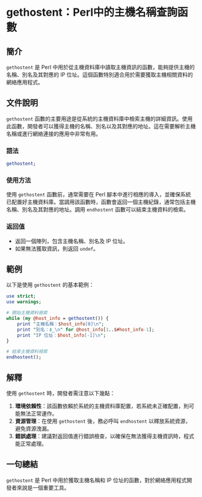 <!--
Meta Description: # gethostent：Perl中的主機名稱查詢函數 ## 簡介 `gethostent` 是 Perl 中用於從主機資料庫中讀取主機資訊的函數，能夠提供主機的名稱、別名及其對應的 IP 位址。這個函數特別適合用於需要獲取主機相關資料的網絡應用程式。 ## 文件說明 `gethostent` 函數...
Meta Keywords: gethostent, perl, host_info, endhostent, print
-->

# gethostent：Perl中的主機名稱查詢函數

## 簡介
`gethostent` 是 Perl 中用於從主機資料庫中讀取主機資訊的函數，能夠提供主機的名稱、別名及其對應的 IP 位址。這個函數特別適合用於需要獲取主機相關資料的網絡應用程式。

## 文件說明
`gethostent` 函數的主要用途是從系統的主機資料庫中檢索主機的詳細資訊。使用此函數，開發者可以獲得主機的名稱、別名以及其對應的地址。這在需要解析主機名稱或進行網絡連接的應用中非常有用。

### 語法
```perl
gethostent;
```

### 使用方法
使用 `gethostent` 函數前，通常需要在 Perl 腳本中進行相應的導入，並確保系統已配置好主機資料庫。當調用該函數時，函數會返回一個主機紀錄，通常包括主機名稱、別名及其對應的地址。調用 `endhostent` 函數可以結束主機資料的檢索。

### 返回值
- 返回一個陣列，包含主機名稱、別名及 IP 位址。
- 如果無法獲取資訊，則返回 `undef`。

## 範例
以下是使用 `gethostent` 的基本範例：

```perl
use strict;
use warnings;

# 開始主機資料檢索
while (my @host_info = gethostent()) {
    print "主機名稱：$host_info[0]\n";
    print "別名：$_\n" for @host_info[1..$#host_info-1];
    print "IP 位址：$host_info[-1]\n";
}

# 結束主機資料檢索
endhostent();
```

## 解釋
使用 `gethostent` 時，開發者需注意以下幾點：

1. **環境依賴性**：該函數依賴於系統的主機資料庫配置，若系統未正確配置，則可能無法正常運作。
2. **資源管理**：在使用 `gethostent` 後，務必呼叫 `endhostent` 以釋放系統資源，避免資源洩漏。
3. **錯誤處理**：建議對返回值進行錯誤檢查，以確保在無法獲得主機資訊時，程式能正常處理。

## 一句總結
`gethostent` 是 Perl 中用於獲取主機名稱和 IP 位址的函數，對於網絡應用程式開發者來說是一個重要工具。